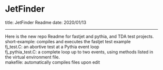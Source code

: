 # JetFinder
title: JetFinder Readme
date: 2020/01/13
__________
Here is the new repo Readme for fastjet and pythia, and TDA test projects. <br />
short-example: compiles and executes the fastjet test example<br />
fj_test.C: an abortive test at a Pythia event loop<br />
fj_pythia_test.C: a complete loop up to two events, using methods listed in the virtual environment file.<br />
makefile: automatically compiles files upon edit

